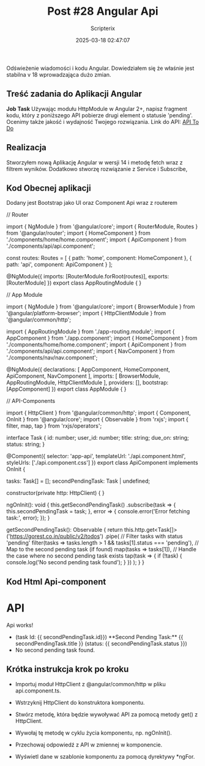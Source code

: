 ﻿---
title: "Post #28 Angular Api"
date: 2025-03-18 02:47:07
author: Scripterix
slug: 28-post-angular-api
post_id: 741
categories:
  - "Coding Corner"
  - "Wyzwanie"
tags:
  - "angular"
  - "api"
  - "programming"
original_url: "https://opengateweb.com/posts/28-post-angular-api/"
---

Odświeżenie wiadomości i kodu Angular. Dowiedziałem się że właśnie jest stabilna v 18 wprowadzająca dużo zmian.

## Treść zadania do Aplikacji Angular

**Job Task** Używając modułu HttpModule w Angular 2+, napisz fragment kodu, który z poniższego API pobierze drugi element o statusie 'pending'. Ocenimy także jakość i wydajność Twojego rozwiązania. Link do API: [API To Do](https://gorest.co.in/public/v2/todos)

## Realizacja

Stworzyłem nową Aplikację Angular w wersji 14 i metodę fetch wraz z filtrem wyników. Dodatkowo stworzę rozwiązanie z Service i Subscribe,

## Kod Obecnej aplikacji

Dodany jest Bootstrap jako UI oraz Component Api wraz z routerem

// Router

import { NgModule } from '@angular/core';
import { RouterModule, Routes } from '@angular/router';
import { HomeComponent } from './components/home/home.component';
import { ApiComponent } from './components/api/api.component';

const routes: Routes = [
  { path: 'home', component: HomeComponent },
  { path: 'api', component: ApiComponent }
];

@NgModule({
  imports: [RouterModule.forRoot(routes)],
  exports: [RouterModule]
})
export class AppRoutingModule { }

// App Module

import { NgModule } from '@angular/core';
import { BrowserModule } from '@angular/platform-browser';
import { HttpClientModule } from '@angular/common/http';

import { AppRoutingModule } from './app-routing.module';
import { AppComponent } from './app.component';
import { HomeComponent } from './components/home/home.component';
import { ApiComponent } from './components/api/api.component';
import { NavComponent } from './components/nav/nav.component';

@NgModule({
  declarations: [
    AppComponent,
    HomeComponent,
    ApiComponent,
    NavComponent
  ],
  imports: [
    BrowserModule,
    AppRoutingModule,
    HttpClientModule
  ],
  providers: [],
  bootstrap: [AppComponent]
})
export class AppModule { }

// API-Components

import { HttpClient } from '@angular/common/http';
import { Component, OnInit } from '@angular/core';
import { Observable } from 'rxjs';
import { filter, map, tap } from 'rxjs/operators';

interface Task {
  id: number;
  user_id: number;
  title: string;
  due_on: string;
  status: string;
}

@Component({
  selector: 'app-api',
  templateUrl: './api.component.html',
  styleUrls: ['./api.component.css']
})
export class ApiComponent implements OnInit {

  tasks: Task[] = [];
  secondPendingTask: Task | undefined;

  constructor(private http: HttpClient) { }

  ngOnInit(): void {
    this.getSecondPendingTask()
      .subscribe(task => {
        this.secondPendingTask = task;
      }, error => {
        console.error('Error fetching task:', error);
      });
  }

  getSecondPendingTask(): Observable<Task> {
    return this.http.get<Task[]>('https://gorest.co.in/public/v2/todos')
      .pipe(
        // Filter tasks with status 'pending'
        filter(tasks => tasks.length > 1 && tasks[1].status === 'pending'),
        // Map to the second pending task (if found)
        map(tasks => tasks[1]),
        // Handle the case where no second pending task exists
        tap(task => {
          if (!task) {
            console.log('No second pending task found');
          }
        })
      );
  }
}

## Kod Html Api-component

<h1 class="display-4">API</h1>
<p class="lead">Api works!</p>

<div class="bg-light">
  <ul class="list-unstyled">
    <li *ngIf="secondPendingTask">
      (task Id: {{ secondPendingTask.id}}) **Second Pending Task:** <span>{{ secondPendingTask.title }} </span> (status:
      {{ secondPendingTask.status }})
    </li>
    <li *ngIf="!secondPendingTask">
      No second pending task found.
    </li>
  </ul>
</div>

## Krótka instrukcja krok po kroku

- Importuj moduł HttpClient z @angular/common/http w pliku api.component.ts.

- Wstrzyknij HttpClient do konstruktora komponentu.

- Stwórz metodę, która będzie wywoływać API za pomocą metody get() z HttpClient.

- Wywołaj tę metodę w cyklu życia komponentu, np. ngOnInit().

- Przechowaj odpowiedź z API w zmiennej w komponencie.

- Wyświetl dane w szablonie komponentu za pomocą dyrektywy *ngFor.
